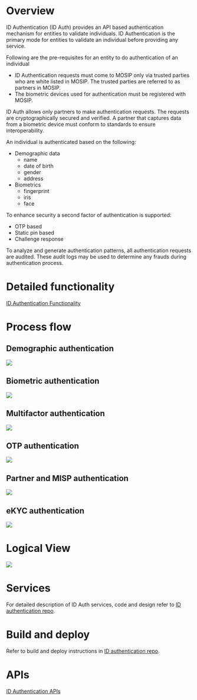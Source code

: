 # Overview
ID Authentication (ID Auth) provides an API based authentication mechanism for entities to validate individuals. ID Authentication is the primary mode for entities to validate an individual before providing any service.

Following are the pre-requisites for an entity to do authentication of an individual
* ID Authentication requests must come to MOSIP only via trusted parties who are white listed in MOSIP. The trusted parties are referred to as partners in MOSIP.
* The biometric devices used for authentication must be registered with MOSIP.

ID Auth allows only partners to make authentication requests.  The requests are cryptographically secured and verified.  A partner that captures data from a biometric device must conform to standards to ensure interoperability. 

An individual is authenticated based on the following: 
* Demographic data
    * name 
    * date of birth
    * gender 
    * address
* Biometrics
    * fingerprint
    * iris 
    * face

To enhance security a second factor of authentication is supported:
* OTP based 
* Static pin based 
* Challenge response

To analyze and generate authentication patterns, all authentication requests are audited. These audit logs may be used to determine any frauds during authentication process.

# Detailed functionality
[ID Authentication Functionality](ID-Authentication-Functionality.md)

# Process flow

## Demographic authentication
![](_images/id_auth_demo_auth_flow.jpg)

## Biometric authentication 
![](_images/id_auth_biometric_auth_flow.jpg)

## Multifactor authentication 
![](_images/id_auth_multifactor_auth_flow.jpg)

## OTP authentication
![](_images/id_auth_otp_auth_flow.jpg)

## Partner and MISP authentication
![](_images/id_auth_partner_auth_flow.jpg)

## eKYC authentication
![](_images/id_auth_ekyc_service_flow.jpg)

# Logical View    
![](_images/id_auth_logical_view.png)

# Services
For detailed description of ID Auth services, code and design refer to [ID authentication repo](https://github.com/mosip/id-authentication).

# Build and deploy
Refer to build and deploy instructions in [ID authentication repo](https://github.com/mosip/id-authentication).

# APIs
[ID Authentication APIs](ID-Authentication-APIs.md)

